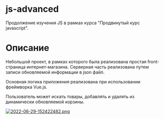 # js-advanced
Продолжение изучения JS в рамках курса "Продвинутый курс javascript".
# Описание
Небольшой проект, в рамках которого была реализована простая front-страница интернет-магазина. Серверная часть реализована путем записи обновляемой информации в json файл. 

Основная логика приложения реализована при использовании фреймворка Vue.js.

Пользователь может искать товары, добавлять и удалять из динамически обновляемой корзины. 

[![2022-06-29-152422482.png](https://i.postimg.cc/855WKThb/2022-06-29-152422482.png)](https://postimg.cc/wtC7384t)

